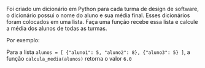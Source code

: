 Foi criado um dicionário em Python para cada turma de design de software, o dicionário possui o nome do aluno e sua média final.  Esses dicionários foram colocados em uma lista. Faça uma função recebe essa lista e calcule a média dos alunos de todas as turmas.

Por exemplo:

Para a lista `alunos = [ {"aluno1": 5, "aluno2": 8}, {"aluno3": 5} ]`, a função `calcula_media(alunos)` retorna o valor `6.0`